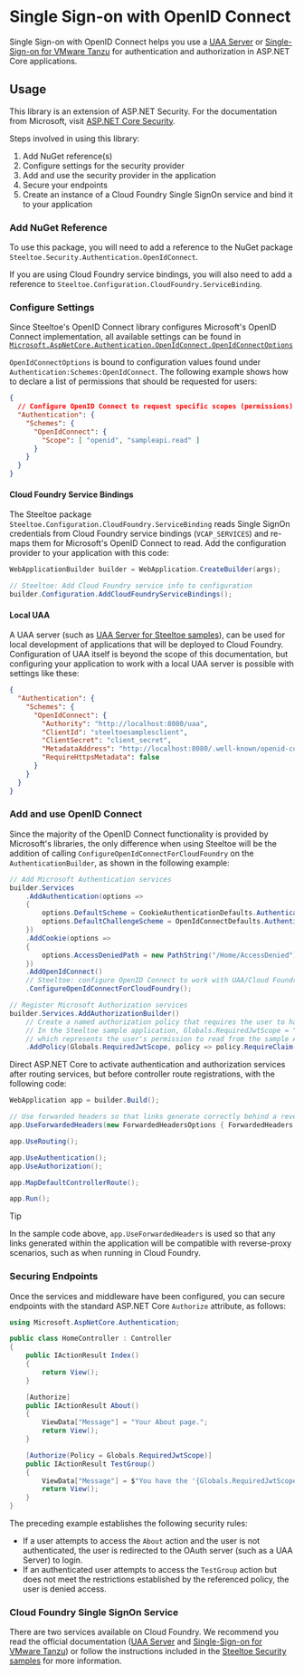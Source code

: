 # Single Sign-on with OpenID Connect

Single Sign-on with OpenID Connect helps you use a [UAA Server](https://github.com/cloudfoundry/uaa) or [Single-Sign-on for VMware Tanzu](https://docs.vmware.com/en/Single-Sign-On-for-VMware-Tanzu-Application-Service/index.html) for authentication and authorization in ASP.NET Core applications.

## Usage

This library is an extension of ASP.NET Security. For the documentation from Microsoft, visit [ASP.NET Core Security](https://learn.microsoft.com/aspnet/core/security/).

Steps involved in using this library:

1. Add NuGet reference(s)
1. Configure settings for the security provider
1. Add and use the security provider in the application
1. Secure your endpoints
1. Create an instance of a Cloud Foundry Single SignOn service and bind it to your application

### Add NuGet Reference

To use this package, you will need to add a reference to the NuGet package `Steeltoe.Security.Authentication.OpenIdConnect`.

If you are using Cloud Foundry service bindings, you will also need to add a reference to `Steeltoe.Configuration.CloudFoundry.ServiceBinding`.

### Configure Settings

Since Steeltoe's OpenID Connect library configures Microsoft's OpenID Connect implementation, all available settings can be found in [`Microsoft.AspNetCore.Authentication.OpenIdConnect.OpenIdConnectOptions`](https://learn.microsoft.com/dotnet/api/microsoft.aspnetcore.authentication.openidconnect.openidconnectoptions)

`OpenIdConnectOptions` is bound to configuration values found under `Authentication:Schemes:OpenIdConnect`. The following example shows how to declare a list of permissions that should be requested for users:

```json
{
  // Configure OpenID Connect to request specific scopes (permissions)
  "Authentication": {
    "Schemes": {
      "OpenIdConnect": {
        "Scope": [ "openid", "sampleapi.read" ]
      }
    }
  }
}
```

#### Cloud Foundry Service Bindings

The Steeltoe package `Steeltoe.Configuration.CloudFoundry.ServiceBinding` reads Single SignOn credentials from Cloud Foundry service bindings (`VCAP_SERVICES`) and re-maps them for Microsoft's OpenID Connect to read. Add the configuration provider to your application with this code:

```csharp
WebApplicationBuilder builder = WebApplication.CreateBuilder(args);

// Steeltoe: Add Cloud Foundry service info to configuration
builder.Configuration.AddCloudFoundryServiceBindings();
```

#### Local UAA

A UAA server (such as [UAA Server for Steeltoe samples](https://github.com/SteeltoeOSS/Dockerfiles/tree/main/uaa-server)), can be used for local development of applications that will be deployed to Cloud Foundry. Configuration of UAA itself is beyond the scope of this documentation, but configuring your application to work with a local UAA server is possible with settings like these:

```json
{
  "Authentication": {
    "Schemes": {
      "OpenIdConnect": {
        "Authority": "http://localhost:8080/uaa",
        "ClientId": "steeltoesamplesclient",
        "ClientSecret": "client_secret",
        "MetadataAddress": "http://localhost:8080/.well-known/openid-configuration",
        "RequireHttpsMetadata": false
      }
    }
  }
}
```

### Add and use OpenID Connect

Since the majority of the OpenID Connect functionality is provided by Microsoft's libraries, the only difference when using Steeltoe will be the addition of calling `ConfigureOpenIdConnectForCloudFoundry` on the `AuthenticationBuilder`, as shown in the following example:

```csharp
// Add Microsoft Authentication services
builder.Services
    .AddAuthentication(options =>
    {
        options.DefaultScheme = CookieAuthenticationDefaults.AuthenticationScheme;
        options.DefaultChallengeScheme = OpenIdConnectDefaults.AuthenticationScheme;
    })
    .AddCookie(options =>
    {
        options.AccessDeniedPath = new PathString("/Home/AccessDenied");
    })
    .AddOpenIdConnect()
    // Steeltoe: configure OpenID Connect to work with UAA/Cloud Foundry
    .ConfigureOpenIdConnectForCloudFoundry();

// Register Microsoft Authorization services
builder.Services.AddAuthorizationBuilder()
    // Create a named authorization policy that requires the user to have a scope with the same value
    // In the Steeltoe sample application, Globals.RequiredJwtScope = "sampleapi.read",
    // which represents the user's permission to read from the sample API
    .AddPolicy(Globals.RequiredJwtScope, policy => policy.RequireClaim("scope", Globals.RequiredJwtScope))
```

Direct ASP.NET Core to activate authentication and authorization services after routing services, but before controller route registrations, with the following code:

```csharp
WebApplication app = builder.Build();

// Use forwarded headers so that links generate correctly behind a reverse-proxy (eg: when in Cloud Foundry)
app.UseForwardedHeaders(new ForwardedHeadersOptions { ForwardedHeaders = ForwardedHeaders.XForwardedHost | ForwardedHeaders.XForwardedProto });

app.UseRouting();

app.UseAuthentication();
app.UseAuthorization();

app.MapDefaultControllerRoute();

app.Run();
```

> [!TIP]
> In the sample code above, `app.UseForwardedHeaders` is used so that any links generated within the application will be compatible with reverse-proxy scenarios, such as when running in Cloud Foundry.

### Securing Endpoints

Once the services and middleware have been configured, you can secure endpoints with the standard ASP.NET Core `Authorize` attribute, as follows:

```csharp
using Microsoft.AspNetCore.Authentication;

public class HomeController : Controller
{
    public IActionResult Index()
    {
        return View();
    }

    [Authorize]
    public IActionResult About()
    {
        ViewData["Message"] = "Your About page.";
        return View();
    }

    [Authorize(Policy = Globals.RequiredJwtScope)]
    public IActionResult TestGroup()
    {
        ViewData["Message"] = $"You have the '{Globals.RequiredJwtScope}' permission.";
        return View();
    }
}
```

The preceding example establishes the following security rules:

* If a user attempts to access the `About` action and the user is not authenticated, the user is redirected to the OAuth server (such as a UAA Server) to login.
* If an authenticated user attempts to access the `TestGroup` action but does not meet the restrictions established by the referenced policy, the user is denied access.

### Cloud Foundry Single SignOn Service

There are two services available on Cloud Foundry. We recommend you read the official documentation ([UAA Server](https://github.com/cloudfoundry/uaa) and [Single-Sign-on for VMware Tanzu](https://docs.vmware.com/en/Single-Sign-On-for-VMware-Tanzu-Application-Service/index.html)) or follow the instructions included in the [Steeltoe Security samples](https://github.com/SteeltoeOSS/Samples/blob/latest/Security/src/AuthClient/README.md) for more information.
